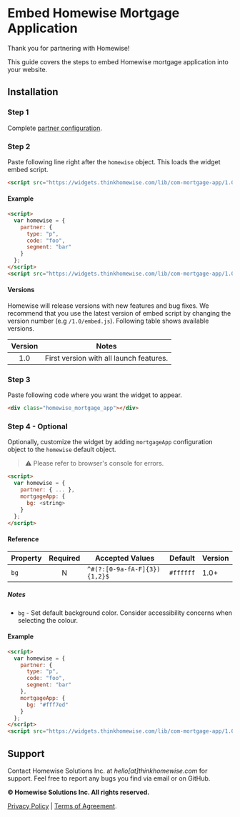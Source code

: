 # Embed Homewise  Mortgage Application
Thank you for partnering with Homewise!

This guide covers the steps to embed Homewise mortgage application into your website.

## Installation

### Step 1
Complete [partner configuration](../partner/configuration.md).

### Step 2
Paste following line right after the `homewise` object. This loads the widget embed script.

```html
<script src="https://widgets.thinkhomewise.com/lib/com-mortgage-app/1.0/embed.js"></script>
```

#### Example
```html
<script>
  var homewise = {
    partner: {
      type: "p",
      code: "foo",
      segment: "bar"
    }
  };
</script>
<script src="https://widgets.thinkhomewise.com/lib/com-mortgage-app/1.0/embed.js"></script>
```

#### Versions
Homewise will release versions with new features and bug fixes. We recommend that you use the latest 
version of embed script by changing the version number (e.g `/1.0/embed.js`). Following table shows available versions.

| Version | Notes                                   |
|:-------:|-----------------------------------------|
|   1.0   | First version with all launch features. |


### Step 3
Paste following code where you want the widget to appear.
```html
<div class="homewise_mortgage_app"></div>
```

### Step 4 - Optional
Optionally, customize the widget by adding `mortgageApp` configuration object to the `homewise` default object.
> :warning: Please refer to browser's console for errors.

```html
<script>
  var homewise = {
    partner: { ... },
    mortgageApp: {
      bg: <string>
    }
  };
</script>
```

#### Reference
| Property | Required | Accepted Values               | Default    | Version |
|----------|:--------:|-------------------------------|------------|---------|
| `bg`     |    N     | `^#(?:[0-9a-fA-F]{3}){1,2}$`  | `#ffffff`  | 1.0+    |

##### Notes
* `bg` - Set default background color. Consider accessibility concerns when selecting the colour.

#### Example
```html
<script>
  var homewise = {
    partner: {
      type: "p",
      code: "foo",
      segment: "bar"
    },
    mortgageApp: {
      bg: "#fff7ed"
    }
  };
</script>
<script src="https://widgets.thinkhomewise.com/lib/com-mortgage-app/1.0/embed.js"></script>
```

## Support
Contact Homewise Solutions Inc. at *hello[at]thinkhomewise.com* for support. Feel free to report any bugs you find via 
email or on GitHub.

**© Homewise Solutions Inc. All rights reserved.**

[Privacy Policy](https://thinkhomewise.com/page/privacy/) | [Terms of Agreement](https://thinkhomewise.com/page/term/).